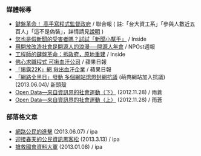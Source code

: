 ### 媒體報導

* [鍵盤革命！ 高手寫程式監督政府](http://udn.com/NEWS/NATIONAL/NAT5/8108263.shtml) / 聯合報 ( 註:「台大資工系」「參與人數近五百人」「這不是偽裝」，詳情請見[說明](https://www.facebook.com/photo.php?fbid=10151869138785668) ) 
* [您也是假新聞的受害者嗎？試試「新聞小幫手」](http://www.inside.com.tw/2013/08/20/chrome-extension-newshelper) / Inside 
* [用開放改造社會是開源人的浪漫──開源人年會](http://npost.tw/archives/1860) / NPOst週報
* [工程師的鍵盤革命：拆政府，原地重建](http://www.inside.com.tw/2013/08/05/coscup-2013-coders-keyboard-revolution) / Inside 
* [佛心求職程式 可揪血汗公司](http://www.appledaily.com.tw/appledaily/article/headline/20130414/34951484/) / 蘋果日報
* [「揭露22K」網 揪出血汗企業](http://www.appledaily.com.tw/appledaily/article/headline/20130129/34800790/) / 蘋果日報
* [「網路全黑日」發動 多個網站熄燈封網抗議](http://newtalk.tw/news/2013/06/04/37027.html) (萌典網站加入抗議) (2013.06.04)/ 新頭殼 
* [Open Data—來自資訊界的社會運動（下）](http://www.thinkingtaiwan.com/public/articles/view/318) (2012.11.28) / 雨蒼 
* [Open Data—來自資訊界的社會運動（上）](http://www.thinkingtaiwan.com/articles/view/314) (2012.11.28) / 雨蒼 


### 部落格文章
* [網路公民的進擊](http://ipaway.org/?p=2679) (2013.06.07) / ipa 
* [迎接春天的公民資訊黑客松](http://ipaway.org/?p=2518) (2013.3.13) / ipa 
* [搶救國會資料大軍](http://ipaway.org/?p=2334) (2013.01.08) / ipa 

